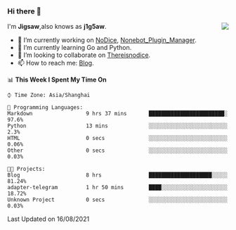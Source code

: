 ### Hi there 👋

<a href="#">
  <img align="right" src="https://github-readme-stats.vercel.app/api?username=j1g5awi&count_private=true&show_icons=true&title_color=80070B&text_color=B3B3B3&bg_color=212121&icon_color=80070B" />
</a>

I'm **Jigsaw**,also knows as **j1g5aw**.

- 🔭 I’m currently working on [NoDice](https://github.com/thereisnodice/nodice2), [Nonebot_Plugin_Manager](https://github.com/Jigsaw111/nonebot_plugin_manager).
- 🌱 I’m currently learning Go and Python.
- 👯 I’m looking to collaborate on [Thereisnodice](https://github.com/thereisnodice).
- 📫 How to reach me: [Blog](https://blog.maddestroyer.xyz/).

<!--START_SECTION:waka-->
📊 **This Week I Spent My Time On** 

```text
⌚︎ Time Zone: Asia/Shanghai

💬 Programming Languages: 
Markdown                 9 hrs 37 mins       ████████████████████████░   97.6% 
Python                   13 mins             ░░░░░░░░░░░░░░░░░░░░░░░░░   2.3% 
HTML                     0 secs              ░░░░░░░░░░░░░░░░░░░░░░░░░   0.06% 
Other                    0 secs              ░░░░░░░░░░░░░░░░░░░░░░░░░   0.03%

🐱‍💻 Projects: 
Blog                     8 hrs               ████████████████████░░░░░   81.24% 
adapter-telegram         1 hr 50 mins        ████░░░░░░░░░░░░░░░░░░░░░   18.72% 
Unknown Project          0 secs              ░░░░░░░░░░░░░░░░░░░░░░░░░   0.03%

```


 Last Updated on 16/08/2021
<!--END_SECTION:waka-->

